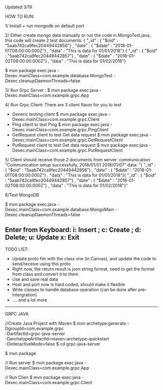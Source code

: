 Updated 3/19

HOW TO RUN:

1/ Install + run mongodb on default port

2/ Either create mongo data manually or run the code in MongoTest.java, this
code will create 2 test documents:
{ "_id" : { "$oid" : "5aab742ca9fec20449442856"} , "date" : { "$date" : "2018-01-01T08:00:00.000Z"} , "data" : "This is data for 01/01/2018"}
{ "_id" : { "$oid" : "5aab742ca9fec20449442857"} , "date" : { "$date" : "2018-01-02T08:00:00.000Z"} , "data" : "This is data for 01/02/2018"}

$ mvn package exec:java -Dexec.mainClass=com.example.database.MongoTest -Dexec.cleanupDaemonThreads=false

3/ Run Grpc Server :
$ mvn package exec:java -Dexec.mainClass=com.example.grpc.App

4/ Run Grpc Client:
There are 3 client flavor for you to test
- Generic testing client
$ mvn package exec:java -Dexec.mainClass=com.example.grpc.Client
- Ping client to test Ping
$ mvn package exec:java -Dexec.mainClass=com.example.grpc.PingClient
- GetRequest client to test Get data request
$ mvn package exec:java -Dexec.mainClass=com.example.grpc.GetRequestClient
- PutRequest client to test Get data request
$ mvn package exec:java -Dexec.mainClass=com.example.grpc.PutRequestClient

5/ Client should receive those 2 documents from server:
communication: "Communication setup successfully, 2018/01/01 2018/01/07"
data: "{ \"_id\" : { \"$oid\" : \"5aab742ca9fec20449442856\"} , \"date\" : { \"$date\" : \"2018-01-01T08:00:00.000Z\"} , \"data\" : \"This is data for 01/01/2018\"}{ \"_id\" : { \"$oid\" : \"5aab742ca9fec20449442857\"} , \"date\" : { \"$date\" : \"2018-01-02T08:00:00.000Z\"} , \"data\" : \"This is data for 01/02/2018\"}"

6/Test MongoDB

$ mvn package exec:java -Dexec.mainClass=com.example.database.MongoMain -Dexec.cleanupDaemonThreads=false

Enter from Keyboard: i: Insert ; c: Create ; d: Delete; u: Update x: Exit
---------------------------------------------------------

TODO LIST:
- Update proto file with the class one (in Canvas), and update the code to send/receive
using this proto
- Right now, the return result is json string format, need to get the format from
class and convert it to them
- Use and save real data
- Host and port now is hard coded, should make it flexible
- Write classes to handle database operation (can be done after pre-intergration)
- .... and a lot more

---------------------------------------------------------
GRPC JAVA

//Create Java Project with Maven
$ mvn archetype:generate -DgroupId=com.example.grpc \
 -DartifactId=grpc-java-server \
 -DarchetypeArtifactId=maven-archetype-quickstart \
 -DinteractiveMode=false
$ cd grpc-java-server

$ mvn package

// Run server
$ mvn package exec:java -Dexec.mainClass=com.example.grpc.App

// Run Clien
$ mvn package exec:java -Dexec.mainClass=com.example.grpc.Client

